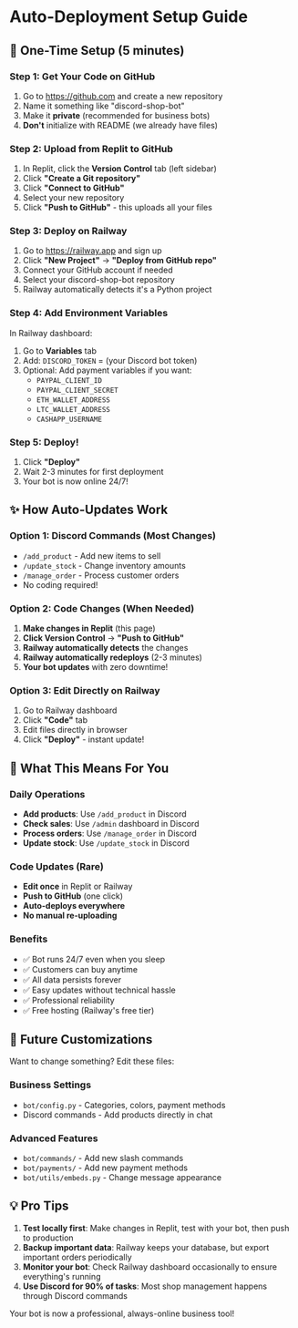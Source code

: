 # Auto-Deployment Setup Guide

## 🚀 One-Time Setup (5 minutes)

### Step 1: Get Your Code on GitHub
1. Go to https://github.com and create a new repository
2. Name it something like "discord-shop-bot"
3. Make it **private** (recommended for business bots)
4. **Don't** initialize with README (we already have files)

### Step 2: Upload from Replit to GitHub
1. In Replit, click the **Version Control** tab (left sidebar)
2. Click **"Create a Git repository"** 
3. Click **"Connect to GitHub"**
4. Select your new repository
5. Click **"Push to GitHub"** - this uploads all your files

### Step 3: Deploy on Railway
1. Go to https://railway.app and sign up
2. Click **"New Project"** → **"Deploy from GitHub repo"**
3. Connect your GitHub account if needed
4. Select your discord-shop-bot repository
5. Railway automatically detects it's a Python project

### Step 4: Add Environment Variables
In Railway dashboard:
1. Go to **Variables** tab
2. Add: `DISCORD_TOKEN` = (your Discord bot token)
3. Optional: Add payment variables if you want:
   - `PAYPAL_CLIENT_ID`
   - `PAYPAL_CLIENT_SECRET`
   - `ETH_WALLET_ADDRESS`
   - `LTC_WALLET_ADDRESS`
   - `CASHAPP_USERNAME`

### Step 5: Deploy!
1. Click **"Deploy"**
2. Wait 2-3 minutes for first deployment
3. Your bot is now online 24/7!

## ✨ How Auto-Updates Work

### Option 1: Discord Commands (Most Changes)
- `/add_product` - Add new items to sell
- `/update_stock` - Change inventory amounts
- `/manage_order` - Process customer orders
- No coding required!

### Option 2: Code Changes (When Needed)
1. **Make changes in Replit** (this page)
2. **Click Version Control** → **"Push to GitHub"**
3. **Railway automatically detects** the changes
4. **Railway automatically redeploys** (2-3 minutes)
5. **Your bot updates** with zero downtime!

### Option 3: Edit Directly on Railway
1. Go to Railway dashboard
2. Click **"Code"** tab
3. Edit files directly in browser
4. Click **"Deploy"** - instant update!

## 🎯 What This Means For You

### Daily Operations
- **Add products**: Use `/add_product` in Discord
- **Check sales**: Use `/admin` dashboard in Discord
- **Process orders**: Use `/manage_order` in Discord
- **Update stock**: Use `/update_stock` in Discord

### Code Updates (Rare)
- **Edit once** in Replit or Railway
- **Push to GitHub** (one click)
- **Auto-deploys everywhere**
- **No manual re-uploading**

### Benefits
- ✅ Bot runs 24/7 even when you sleep
- ✅ Customers can buy anytime
- ✅ All data persists forever
- ✅ Easy updates without technical hassle
- ✅ Professional reliability
- ✅ Free hosting (Railway's free tier)

## 🔧 Future Customizations

Want to change something? Edit these files:

### Business Settings
- `bot/config.py` - Categories, colors, payment methods
- Discord commands - Add products directly in chat

### Advanced Features
- `bot/commands/` - Add new slash commands
- `bot/payments/` - Add new payment methods
- `bot/utils/embeds.py` - Change message appearance

## 💡 Pro Tips

1. **Test locally first**: Make changes in Replit, test with your bot, then push to production
2. **Backup important data**: Railway keeps your database, but export important orders periodically
3. **Monitor your bot**: Check Railway dashboard occasionally to ensure everything's running
4. **Use Discord for 90% of tasks**: Most shop management happens through Discord commands

Your bot is now a professional, always-online business tool!
